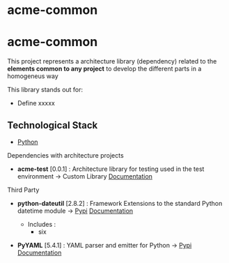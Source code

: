# acme-common

# acme-common

This project represents a architecture library (dependency) related to the **elements common to any project** to develop the different parts in a homogeneus way

This library stands out for:

* Define xxxxx




## Technological Stack

* [Python](https://www.python.org/)

Dependencies with architecture projects

* **acme-test** [0.0.1] : Architecture library for testing used in the test environment -> Custom Library [Documentation](XXXX)


Third Party

* **python-dateutil** [2.8.2] : Framework Extensions to the standard Python datetime module -> [Pypi](https://pypi.org/project/python-dateutil/) [Documentation](https://github.com/dateutil/dateutil)

  * Includes :
    * six

* **PyYAML** [5.4.1] : YAML parser and emitter for Python -> [Pypi](https://pypi.org/project/PyYAML/) [Documentation](https://github.com/yaml/pyyaml)

